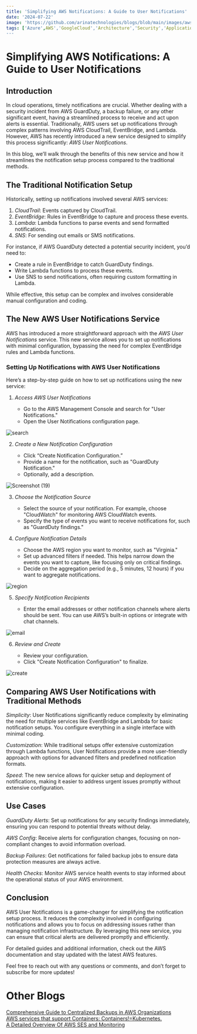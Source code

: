 ```yaml
---
title: 'Simplifying AWS Notifications: A Guide to User Notifications'
date: '2024-07-22'
image: 'https://github.com/arinatechnologies/blogs/blob/main/images/awsaccountmigration.webp'
tags: ['Azure',AWS','GoogleCloud','Architecture','Security','Application/Data','Cost Optimization','Account Migration']
---
```

# Simplifying AWS Notifications: A Guide to User Notifications

## Introduction

In cloud operations, timely notifications are crucial. Whether dealing with a security incident from AWS GuardDuty, a backup failure, or any other significant event, having a streamlined process to receive and act upon alerts is essential. Traditionally, AWS users set up notifications through complex patterns involving AWS CloudTrail, EventBridge, and Lambda. However, AWS has recently introduced a new service designed to simplify this process significantly: *AWS User Notifications*.

In this blog, we’ll walk through the benefits of this new service and how it streamlines the notification setup process compared to the traditional methods.

## The Traditional Notification Setup

Historically, setting up notifications involved several AWS services:

1. *CloudTrail*: Events captured by CloudTrail.
2. *EventBridge*: Rules in EventBridge to capture and process these events.
3. *Lambda*: Lambda functions to parse events and send formatted notifications.
4. *SNS*: For sending out emails or SMS notifications.

For instance, if AWS GuardDuty detected a potential security incident, you’d need to:

- Create a rule in EventBridge to catch GuardDuty findings.
- Write Lambda functions to process these events.
- Use SNS to send notifications, often requiring custom formatting in Lambda.

While effective, this setup can be complex and involves considerable manual configuration and coding.

## The New AWS User Notifications Service

AWS has introduced a more straightforward approach with the *AWS User Notifications* service. This new service allows you to set up notifications with minimal configuration, bypassing the need for complex EventBridge rules and Lambda functions.

### Setting Up Notifications with AWS User Notifications

Here’s a step-by-step guide on how to set up notifications using the new service:

1. *Access AWS User Notifications*

   - Go to the AWS Management Console and search for "User Notifications."
   - Open the User Notifications configuration page.
   
![search](https://github.com/user-attachments/assets/406aee74-9946-4fc1-a362-7a10354e321f)

2. *Create a New Notification Configuration*

   - Click “Create Notification Configuration.”
   - Provide a name for the notification, such as "GuardDuty Notification."
   - Optionally, add a description.

![Screenshot (19)](https://github.com/user-attachments/assets/b58f4a9c-b28a-48df-a7da-7e4b984b154f)

3. *Choose the Notification Source*

   - Select the source of your notification. For example, choose "CloudWatch" for monitoring AWS CloudWatch events.
   - Specify the type of events you want to receive notifications for, such as "GuardDuty findings."

4. *Configure Notification Details*

   - Choose the AWS region you want to monitor, such as "Virginia."
   - Set up advanced filters if needed. This helps narrow down the events you want to capture, like focusing only on critical findings.
   - Decide on the aggregation period (e.g., 5 minutes, 12 hours) if you want to aggregate notifications.

![region](https://github.com/user-attachments/assets/8a15dffe-b669-4ced-a43e-fbc959ec075a)

5. *Specify Notification Recipients*

   - Enter the email addresses or other notification channels where alerts should be sent. You can use AWS’s built-in options or integrate with chat channels.

![email](https://github.com/user-attachments/assets/bcbe4f43-6555-4d38-8489-49ad757395c8)

6. *Review and Create*

   - Review your configuration.
   - Click "Create Notification Configuration" to finalize.

![create](https://github.com/user-attachments/assets/dcab9fc5-2dc0-4f3b-bafd-1e9bbff1d290)


## Comparing AWS User Notifications with Traditional Methods

*Simplicity*: User Notifications significantly reduce complexity by eliminating the need for multiple services like EventBridge and Lambda for basic notification setups. You configure everything in a single interface with minimal coding.

*Customization*: While traditional setups offer extensive customization through Lambda functions, User Notifications provide a more user-friendly approach with options for advanced filters and predefined notification formats.

*Speed*: The new service allows for quicker setup and deployment of notifications, making it easier to address urgent issues promptly without extensive configuration.

## Use Cases

*GuardDuty Alerts*: Set up notifications for any security findings immediately, ensuring you can respond to potential threats without delay.

*AWS Config*: Receive alerts for configuration changes, focusing on non-compliant changes to avoid information overload.

*Backup Failures*: Get notifications for failed backup jobs to ensure data protection measures are always active.

*Health Checks*: Monitor AWS service health events to stay informed about the operational status of your AWS environment.

## Conclusion

AWS User Notifications is a game-changer for simplifying the notification setup process. It reduces the complexity involved in configuring notifications and allows you to focus on addressing issues rather than managing notification infrastructure. By leveraging this new service, you can ensure that critical alerts are delivered promptly and efficiently.

For detailed guides and additional information, check out the AWS documentation and stay updated with the latest AWS features.

Feel free to reach out with any questions or comments, and don’t forget to subscribe for more updates!

# Other Blogs
[Comprehensive Guide to Centralized Backups in AWS Organizations](https://www.arinatechnologies.com/posts/backups-orgs) <br/>
[AWS services that support Containers: Containers!=Kubernetes.](https://www.arinatechnologies.com/posts/aws-container-decision-tree) <br/>
[A Detailed Overview Of AWS SES and Monitoring](https://www.arinatechnologies.com/posts/AWS%20SES) <br/>





